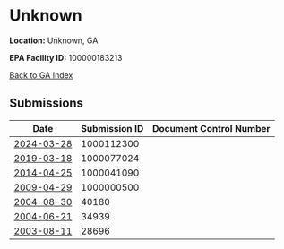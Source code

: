 # Unknown

**Location:** Unknown, GA

**EPA Facility ID:** 100000183213

[Back to GA Index](../../index.md)

## Submissions

| Date | Submission ID | Document Control Number |
|------|--------------|-------------------------|
| [2024-03-28](submissions/1000112300.md) | 1000112300 |  |
| [2019-03-18](submissions/1000077024.md) | 1000077024 |  |
| [2014-04-25](submissions/1000041090.md) | 1000041090 |  |
| [2009-04-29](submissions/1000000500.md) | 1000000500 |  |
| [2004-08-30](submissions/40180.md) | 40180 |  |
| [2004-06-21](submissions/34939.md) | 34939 |  |
| [2003-08-11](submissions/28696.md) | 28696 |  |
